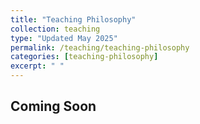 ```yaml
---
title: "Teaching Philosophy"
collection: teaching
type: "Updated May 2025"
permalink: /teaching/teaching-philosophy
categories: [teaching-philosophy]
excerpt: " "
---
```


<!-- excerpt-end -->

## Coming Soon